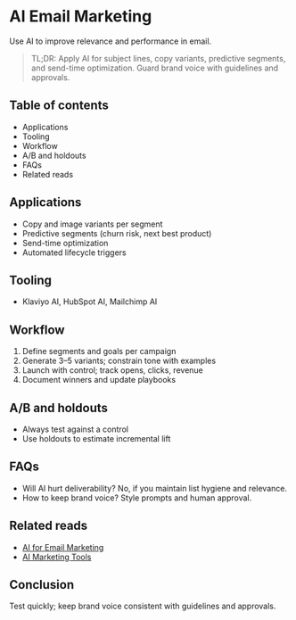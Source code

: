 # AI Email Marketing

Use AI to improve relevance and performance in email.

> TL;DR: Apply AI for subject lines, copy variants, predictive segments, and send-time optimization. Guard brand voice with guidelines and approvals.

## Table of contents
- Applications
- Tooling
- Workflow
- A/B and holdouts
- FAQs
- Related reads

## Applications
- Copy and image variants per segment
- Predictive segments (churn risk, next best product)
- Send-time optimization
- Automated lifecycle triggers

## Tooling
- Klaviyo AI, HubSpot AI, Mailchimp AI

## Workflow
1. Define segments and goals per campaign
2. Generate 3–5 variants; constrain tone with examples
3. Launch with control; track opens, clicks, revenue
4. Document winners and update playbooks

## A/B and holdouts
- Always test against a control
- Use holdouts to estimate incremental lift

## FAQs
- Will AI hurt deliverability? No, if you maintain list hygiene and relevance.
- How to keep brand voice? Style prompts and human approval.

## Related reads
- [AI for Email Marketing](/blogs/ai-for-email-marketing)
- [AI Marketing Tools](/blogs/ai-marketing-tools)

## Conclusion
Test quickly; keep brand voice consistent with guidelines and approvals.
